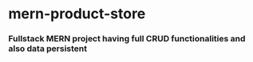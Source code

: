 ﻿# mern-product-store

### Fullstack MERN project having full CRUD functionalities and also data persistent 
